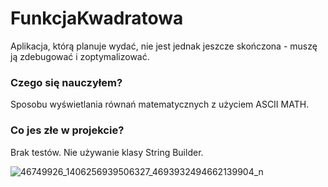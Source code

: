 # FunkcjaKwadratowa

Aplikacja, którą planuje wydać, nie jest jednak jeszcze skończona - muszę ją zdebugować i zoptymalizować.

### Czego się nauczyłem? ###

Sposobu wyświetlania równań matematycznych z użyciem ASCII MATH.

### Co jes złe w projekcie? ###

Brak testów. Nie używanie klasy String Builder.

![46749926_1406256939506327_4693932494662139904_n](https://user-images.githubusercontent.com/45287688/48945469-c5bd9100-ef2a-11e8-922d-640b7297da7f.png)
